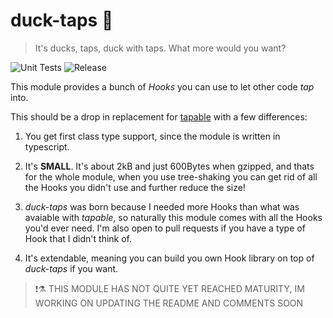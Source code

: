 # duck-taps :duck:
> It's ducks, taps, duck with taps. What more would you want?

![Unit Tests](https://github.com/JonasKruckenberg/duck-taps/workflows/Unit%20Tests/badge.svg)
![Release](https://github.com/JonasKruckenberg/duck-taps/workflows/Release/badge.svg)

This module provides a bunch of *Hooks* you can use to let other code *tap* into.

This should be a drop in replacement for [tapable](https://github.com/webpack/tapable) with a few differences:
1. You get first class type support, since the module is written in typescript.

2. It's **SMALL**. It's about 2kB and just 600Bytes when gzipped, and thats for the whole module, when you use tree-shaking you can get rid of all the Hooks you didn't use and further reduce the size!

3. *duck-taps* was born because I needed more Hooks than what was avaiable with *tapable*, so naturally this module comes with all the Hooks you'd ever need. I'm also open to pull requests if you have a type of Hook that I didn't think of.

4. It's extendable, meaning you can build you own Hook library on top of *duck-taps* if you want.

> :exclamation::alembic: THIS MODULE HAS NOT QUITE YET REACHED MATURITY, IM WORKING ON UPDATING THE README AND COMMENTS SOON
